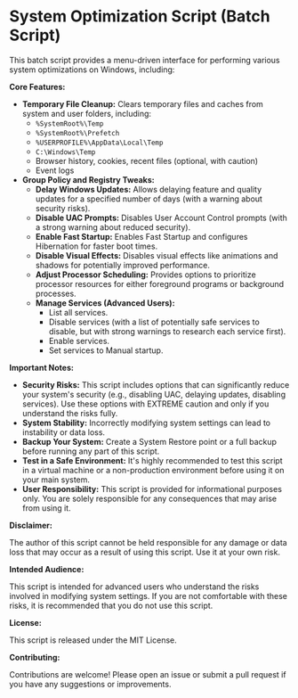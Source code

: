 # System Optimization Script (Batch Script)

This batch script provides a menu-driven interface for performing various system optimizations on Windows, including:

**Core Features:**

* **Temporary File Cleanup:**  Clears temporary files and caches from system and user folders, including:
    - `%SystemRoot%\Temp`
    - `%SystemRoot%\Prefetch`
    - `%USERPROFILE%\AppData\Local\Temp`
    - `C:\Windows\Temp`
    - Browser history, cookies, recent files (optional, with caution)
    - Event logs
* **Group Policy and Registry Tweaks:**
    - **Delay Windows Updates:** Allows delaying feature and quality updates for a specified number of days (with a warning about security risks).
    - **Disable UAC Prompts:** Disables User Account Control prompts (with a strong warning about reduced security).
    - **Enable Fast Startup:** Enables Fast Startup and configures Hibernation for faster boot times.
    - **Disable Visual Effects:**  Disables visual effects like animations and shadows for potentially improved performance.
    - **Adjust Processor Scheduling:**  Provides options to prioritize processor resources for either foreground programs or background processes.
    - **Manage Services (Advanced Users):** 
        - List all services.
        - Disable services (with a list of potentially safe services to disable, but with strong warnings to research each service first).
        - Enable services.
        - Set services to Manual startup. 

**Important Notes:**

* **Security Risks:**  This script includes options that can significantly reduce your system's security (e.g., disabling UAC, delaying updates, disabling services). Use these options with EXTREME caution and only if you understand the risks fully.
* **System Stability:** Incorrectly modifying system settings can lead to instability or data loss.  
* **Backup Your System:** Create a System Restore point or a full backup before running any part of this script.
* **Test in a Safe Environment:** It's highly recommended to test this script in a virtual machine or a non-production environment before using it on your main system.
* **User Responsibility:** This script is provided for informational purposes only. You are solely responsible for any consequences that may arise from using it. 

**Disclaimer:**

The author of this script cannot be held responsible for any damage or data loss that may occur as a result of using this script. Use it at your own risk.

**Intended Audience:**

This script is intended for advanced users who understand the risks involved in modifying system settings. If you are not comfortable with these risks, it is recommended that you do not use this script.

**License:**

This script is released under the MIT License. 

**Contributing:**

Contributions are welcome! Please open an issue or submit a pull request if you have any suggestions or improvements. 

